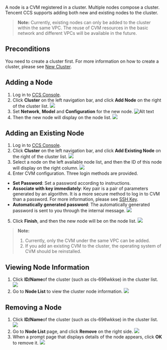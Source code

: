 A node is a CVM registered in a cluster. Multiple nodes compose a cluster. Tencent CCS supports adding both new and existing nodes to the cluster.
>**Note:**
>Currently, existing nodes can only be added to the cluster within the same VPC. The reuse of CVM resources in the basic network and different VPCs will be available in the future.

## Preconditions
You need to create a cluster first. For more information on how to create a cluster, please see [New Cluster](/doc/product/457/9091).

## Adding a Node
1. Log in to [CCS Console](https://console.cloud.tencent.com/ccs).
2. Click **Cluster** on the left navigation bar, and click **Add Node** on the right of the cluster list.
![](https://mc.qcloudimg.com/static/img/af0231389d6ce03c1b7fca49fe8d490c/1.jpg)
2. Set **Network**, **Model** and **Configuration** for the new node.
![Alt text](https://mc.qcloudimg.com/static/img/def723a9a94449d0727ba824113c2498/2.jpg)
3. Then the new node will display on the node list.
![](https://mc.qcloudimg.com/static/img/2e5f9c77ce7f4e96daa6756cdbc2bcb6/3.jpg)

## Adding an Existing Node
1. Log in to [CCS Console](https://console.cloud.tencent.com/ccs).
2. Click **Cluster** on the left navigation bar, and click **Add Existing Node** on the right of the cluster list.
![](https://mc.qcloudimg.com/static/img/29b0d7186bd825925051cd6adae2bc3c/4.jpg)
3. Select a node on the left available node list, and then the ID of this node will display on the right column.
![](https://mc.qcloudimg.com/static/img/389bc4d5fb7fc1f3e943763eda9d36ca/5.jpg)
4. Enter CVM configuration. Three login methods are provided.
 - **Set Password**: Set a password according to instructions.
 - **Associate with key immediately**: Key pair is a pair of parameters generated by an algorithm. It is a more secure method to log in to CVM than a password. For more information, please see [SSH Key](https://intl.cloud.tencent.com/document/product/213/6092).
 - **Automatically generated password**: The automatically generated password is sent to you through the internal message.
![](https://mc.qcloudimg.com/static/img/8f2745aa8a319f0ce4750cf0f049ceba/6.jpg)
5. Click **Finish**, and then the new node will be on the node list.
![](https://mc.qcloudimg.com/static/img/58607319e71a8f871538b22c7c0587bc/7.jpg)
>**Note:**
>1. Currently, only the CVM under the same VPC can be added.
>2. If you add an existing CVM to the cluster, the operating system of CVM should be reinstalled.

## Viewing Node Information
1. Click **ID/Name**of the cluster (such as cls-696wkkse) in the cluster list.
![](https://mc.qcloudimg.com/static/img/0b4f257ea8acdfd61f647d3e28d4c1f5/8.jpg)
2. Go to **Node List** to view the cluster node information.
![](https://mc.qcloudimg.com/static/img/e04ce1f907f5a3c3fe6b60ce08adcd16/9.jpg)

## Removing a Node
1. Click **ID/Name**of the cluster (such as cls-696wkkse) in the cluster list.
![](https://mc.qcloudimg.com/static/img/0b4f257ea8acdfd61f647d3e28d4c1f5/10.jpg)
2. Go to **Node List** page, and click **Remove** on the right side.
![](https://mc.qcloudimg.com/static/img/0903b1ede18971eb34632bffd6d28121/11.jpg)
3. When a prompt page that displays details of the node appears, click **OK** to remove it.
![](https://mc.qcloudimg.com/static/img/fa4f45da1e29080ee338f83669412ec0/12.jpg)

